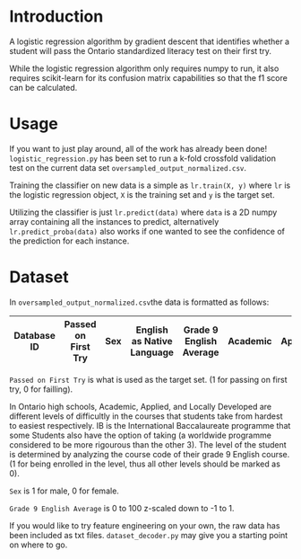 # Introduction
A logistic regression algorithm by gradient descent that identifies whether a student will pass the Ontario standardized literacy test on their first try.

While the logistic regression algorithm only requires numpy to run, it also requires scikit-learn for its confusion matrix capabilities so that the f1 score can be calculated.

# Usage
If you want to just play around, all of the work has already been done! `logistic_regression.py` has been set to run a k-fold crossfold validation test on the current data set `oversampled_output_normalized.csv`.

Training the classifier on new data is a simple as `lr.train(X, y)` where `lr` is the logistic regression object, `X` is the training set and `y` is the target set.

Utilizing the classifier is just `lr.predict(data)` where `data` is a 2D numpy array containing all the instances to predict, alternatively `lr.predict_proba(data)` also works if one wanted to see the confidence of the prediction for each instance.

# Dataset
In `oversampled_output_normalized.csv`the data is formatted as follows:

| Database ID | Passed on First Try | Sex | English as Native Language | Grade 9 English Average | Academic | Applied | Locally Developed | IB  |
| ----------- | ------------------- | --- | -------------------------- | ----------------------- | -------- | ------- | ----------------- | --- |

`Passed on First Try` is what is used as the target set. (1 for passing on first try, 0 for failling). 

In Ontario high schools, Academic, Applied, and Locally Developed are different levels of difficultly in the courses that students take from hardest to easiest respectively. IB is the International Baccalaureate programme that some Students also have the option of taking (a worldwide programme considered to be more rigourous than the other 3). The level of the student is determined by analyzing the course code of their grade 9 English course. (1 for being enrolled in the level, thus all other levels should be marked as 0).

`Sex` is 1 for male, 0 for female.

`Grade 9 English Average` is 0 to 100 z-scaled down to -1 to 1.

If you would like to try feature engineering on your own, the raw data has been included as txt files. `dataset_decoder.py` may give you a starting point on where to go.
